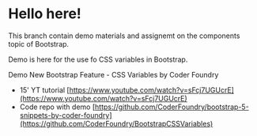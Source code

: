 # Hello here!

This branch contain demo materials and assignemt on the components topic of Bootstrap.

Demo is here for the use fo CSS variables in Bootstrap.

Demo New Bootstrap Feature - CSS Variables by Coder Foundry

- 15' YT tutorial [https://www.youtube.com/watch?v=sFcj7UGUcrE](https://www.youtube.com/watch?v=sFcj7UGUcrE)
- Code repo with demo [https://github.com/CoderFoundry/bootstrap-5-snippets-by-coder-foundry](https://github.com/CoderFoundry/BootstrapCSSVariables)
